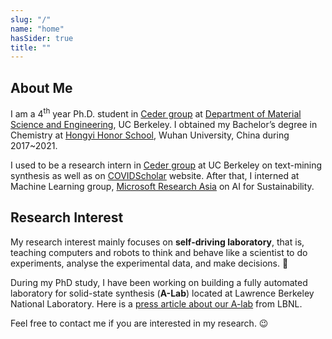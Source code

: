```yaml
---
slug: "/"
name: "home"
hasSider: true
title: ""
---
```


## About Me
I am a 4<sup>th</sup> year Ph.D. student in [Ceder group](https://ceder.berkeley.edu) at [Department of Material Science and Engineering](https://mse.berkeley.edu/), UC Berkeley. I obtained my Bachelor’s degree in Chemistry at [Hongyi Honor School](https://hyxt.whu.edu.cn/), Wuhan University, China during 2017~2021.

I used to be a research intern in [Ceder group](https://ceder.berkeley.edu) at UC Berkeley on text-mining synthesis as well as on [COVIDScholar](https://covidscholar.org) website. After that, I interned at Machine Learning group, [Microsoft Research Asia](https://www.microsoft.com/en-us/research/lab/microsoft-research-asia/) on AI for Sustainability.

## Research Interest
My research interest mainly focuses on **self-driving laboratory**, that is, teaching computers and robots to think and behave like a scientist to do experiments, analyse the experimental data, and make decisions. :robot:

During my PhD study, I have been working on building a fully automated laboratory for solid-state synthesis (**A-Lab**) located at Lawrence Berkeley National Laboratory. Here is a [press article about our A-lab](https://go.lbl.gov/a-lab) from LBNL. 

Feel free to contact me if you are interested in my research. :wink:
